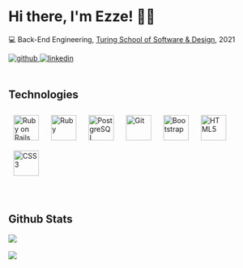 
### <h1>Hi there, I'm Ezze! 🙋‍♂️</h1>  
  

💻   Back-End Engineering, [Turing School of Software & Design](https://turing.edu/), 2021  
  


<div align="left">
<a href="https://github.com/ealwafai" target="_blank">
<img src=https://img.shields.io/badge/github-%2324292e.svg?&style=for-the-badge&logo=github&logoColor=white alt=github style="margin-bottom: 5px;" />
</a>
<a href="https://linkedin.com/in/ealwafai" target="_blank">
<img src=https://img.shields.io/badge/linkedin-%231E77B5.svg?&style=for-the-badge&logo=linkedin&logoColor=white alt=linkedin style="margin-bottom: 5px;" />
</a>  
</div>  
<br/>  

## Technologies 


<div align="left">  
<img style="margin: 10px" src="https://profilinator.rishav.dev/skills-assets/rails-original-wordmark.svg" alt="Ruby on Rails" height="50" />  
<img style="margin: 10px" src="https://profilinator.rishav.dev/skills-assets/ruby-original-wordmark.svg" alt="Ruby" height="50" />  
<img style="margin: 10px" src="https://profilinator.rishav.dev/skills-assets/postgresql-original-wordmark.svg" alt="PostgreSQL" height="50" />  
<img style="margin: 10px" src="https://profilinator.rishav.dev/skills-assets/git-scm-icon.svg" alt="Git" height="50" />  
<img style="margin: 10px" src="https://profilinator.rishav.dev/skills-assets/bootstrap-plain.svg" alt="Bootstrap" height="50" />  
<img style="margin: 10px" src="https://profilinator.rishav.dev/skills-assets/html5-original-wordmark.svg" alt="HTML5" height="50" />  
<img style="margin: 10px" src="https://profilinator.rishav.dev/skills-assets/css3-original-wordmark.svg" alt="CSS3" height="50" />  
</div>




</td></tr></table>  

<br/>  

  

<br/>  


## Github Stats  
<div align="left"><img src="https://github-readme-stats.vercel.app/api?username=ealwafai&show_icons=true&count_private=true&hide_border=true&hide=stars&theme=tokyonight" align="center"></div>  
<br/> 
<div align="left"><img src="https://github-readme-stats.vercel.app/api/top-langs/?username=ealwafai&hide_border=true&layout=compact&theme=tokyonight" align="center"></div>   

<br/>  


  

<br/>  

  

<br/>  

  

<br/>  


<br />

